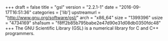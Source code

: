 +++
draft = false
title = "gsl"
version = "2.2.1-1"
date = "2016-09-17T16:51:36"
categories = ['lib']
upstreamurl = "http://www.gnu.org/software/gsl/"
arch = "x86_64"
size = "1399396"
usize = "4734169"
sha1sum = "f8ff2b85b795babe2e47d90e31d08db0350fdc48"
+++
The GNU Scientific Library (GSL) is a numerical library for C and C++ programmers.